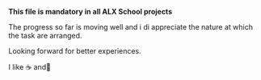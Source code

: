 **This file is mandatory in all ALX School projects**

The progress so far is moving well and i di appreciate the nature at which the task are arranged.

Looking forward for better experiences.

I like ☕ and:pizza:
